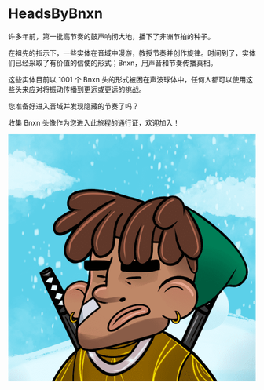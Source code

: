# HeadsByBnxn

许多年前，第一批高节奏的鼓声响彻大地，播下了非洲节拍的种子。

在祖先的指示下，一些实体在音域中漫游，教授节奏并创作旋律。时间到了，实体们已经采取了有价值的信使的形式；Bnxn，用声音和节奏传播真相。

这些实体目前以 1001 个 Bnxn 头的形式被困在声波球体中，任何人都可以使用这些头来应对将振动传播到更远或更远的挑战。

您准备好进入音域并发现隐藏的节奏了吗？

收集 Bnxn 头像作为您进入此旅程的通行证，欢迎加入！

![NFT](unnamed.png)
